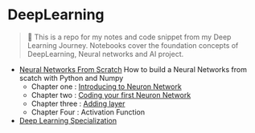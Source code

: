 # DeepLearning
> 📕 This is a repo for my notes and code snippet from my Deep Learning Journey. Notebooks cover the foundation concepts of DeepLearning, Neural networks and AI project.

- [Neural Networks From Scratch](https://nnfs.io/) How to build a Neural Networks from scatch with Python and Numpy
  - Chapter one : [Introducing to Neuron Network](https://github.com/theaveas/DeepLearning/blob/main/NNFS/01_nnfs_introducing_neural_networks.ipynb) 
  - Chapter two : [Coding your first Neuron Network](https://github.com/theaveas/DeepLearning/blob/main/NNFS/02_nnfs_coding_our_first_neurons.ipynb)
  - Chapter three : [Adding layer](https://github.com/theaveas/DeepLearning/blob/main/NNFS/03_nnfs_adding_layers.ipynb)
  - Chapter Four : Activation Function
- [Deep Learning Specialization](https://www.deeplearning.ai/program/deep-learning-specialization/)
